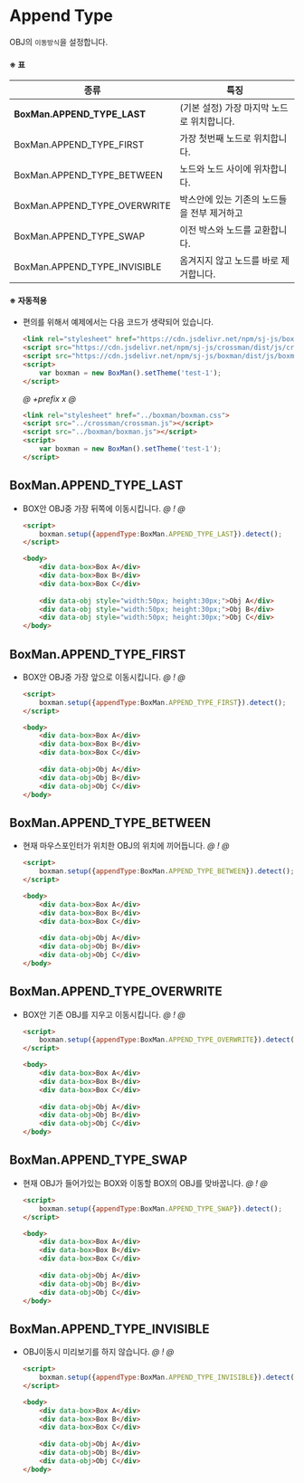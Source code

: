 # Append Type
OBJ의 `이동방식`을 설정합니다.

#### ※ 표
종류 | 특징 
-----|------
**BoxMan.APPEND_TYPE_LAST** | (기본 설정) 가장 마지막 노드로 위치합니다. 
BoxMan.APPEND_TYPE_FIRST | 가장 첫번째 노드로 위치합니다.
BoxMan.APPEND_TYPE_BETWEEN | 노드와 노드 사이에 위차합니다. 
BoxMan.APPEND_TYPE_OVERWRITE | 박스안에 있는 기존의 노드들을 전부 제거하고
BoxMan.APPEND_TYPE_SWAP | 이전 박스와 노드를 교환합니다.
BoxMan.APPEND_TYPE_INVISIBLE | 옴겨지지 않고 노드를 바로 제거합니다.
 
#### ※ 자동적용
- 편의를 위해서 예제에서는 다음 코드가 생략되어 있습니다.
    ```html
    <link rel="stylesheet" href="https://cdn.jsdelivr.net/npm/sj-js/boxman/dist/css/boxman.css">
    <script src="https://cdn.jsdelivr.net/npm/sj-js/crossman/dist/js/crossman.js"></script>
    <script src="https://cdn.jsdelivr.net/npm/sj-js/boxman/dist/js/boxman.js"></script>
    <script>
        var boxman = new BoxMan().setTheme('test-1');
    </script>
    ```
    
    *@* *+prefix* *x* *@* 
    ```html
    <link rel="stylesheet" href="../boxman/boxman.css">
    <script src="../crossman/crossman.js"></script>
    <script src="../boxman/boxman.js"></script>
    <script> 
        var boxman = new BoxMan().setTheme('test-1');
    </script>
    ```



## BoxMan.APPEND_TYPE_LAST
- BOX안 OBJ중 가장 뒤쪽에 이동시킵니다.
    *@* *!* *@*
    ```html
    <script>
        boxman.setup({appendType:BoxMan.APPEND_TYPE_LAST}).detect();     
    </script>
    
    <body>
        <div data-box>Box A</div>
        <div data-box>Box B</div>
        <div data-box>Box C</div>
        
        <div data-obj style="width:50px; height:30px;">Obj A</div>
        <div data-obj style="width:50px; height:30px;">Obj B</div>
        <div data-obj style="width:50px; height:30px;">Obj C</div>
    </body>
    ```
  
## BoxMan.APPEND_TYPE_FIRST
- BOX안 OBJ중 가장 앞으로 이동시킵니다.
    *@* *!* *@*
    ```html
    <script>
        boxman.setup({appendType:BoxMan.APPEND_TYPE_FIRST}).detect();     
    </script>
    
    <body>
        <div data-box>Box A</div>
        <div data-box>Box B</div>
        <div data-box>Box C</div>
        
        <div data-obj>Obj A</div>
        <div data-obj>Obj B</div>
        <div data-obj>Obj C</div>
    </body>
    ```

## BoxMan.APPEND_TYPE_BETWEEN
- 현재 마우스포인터가 위치한 OBJ의 위치에 끼어듭니다.
    *@* *!* *@*
    ```html
    <script>
        boxman.setup({appendType:BoxMan.APPEND_TYPE_BETWEEN}).detect();     
    </script>
    
    <body>
        <div data-box>Box A</div>
        <div data-box>Box B</div>
        <div data-box>Box C</div>
        
        <div data-obj>Obj A</div>
        <div data-obj>Obj B</div>
        <div data-obj>Obj C</div>
    </body>
    ```

## BoxMan.APPEND_TYPE_OVERWRITE
- BOX안 기존 OBJ를 지우고 이동시킵니다.
    *@* *!* *@*
    ```html
    <script>
        boxman.setup({appendType:BoxMan.APPEND_TYPE_OVERWRITE}).detect();     
    </script>
    
    <body>
        <div data-box>Box A</div>
        <div data-box>Box B</div>
        <div data-box>Box C</div>
        
        <div data-obj>Obj A</div>
        <div data-obj>Obj B</div>
        <div data-obj>Obj C</div>
    </body>
    ```


## BoxMan.APPEND_TYPE_SWAP
- 현재 OBJ가 들어가있는 BOX와 이동할 BOX의 OBJ를 맞바꿉니다. 
    *@* *!* *@*
    ```html
    <script>
        boxman.setup({appendType:BoxMan.APPEND_TYPE_SWAP}).detect();     
    </script>
    
    <body>
        <div data-box>Box A</div>
        <div data-box>Box B</div>
        <div data-box>Box C</div>
        
        <div data-obj>Obj A</div>
        <div data-obj>Obj B</div>
        <div data-obj>Obj C</div>
    </body>
    ```


## BoxMan.APPEND_TYPE_INVISIBLE 
- OBJ이동시 미리보기를 하지 않습니다.
    *@* *!* *@*
    ```html
    <script>
        boxman.setup({appendType:BoxMan.APPEND_TYPE_INVISIBLE}).detect();     
    </script>
    
    <body>
        <div data-box>Box A</div>
        <div data-box>Box B</div>
        <div data-box>Box C</div>
        
        <div data-obj>Obj A</div>
        <div data-obj>Obj B</div>
        <div data-obj>Obj C</div>
    </body>
    ```